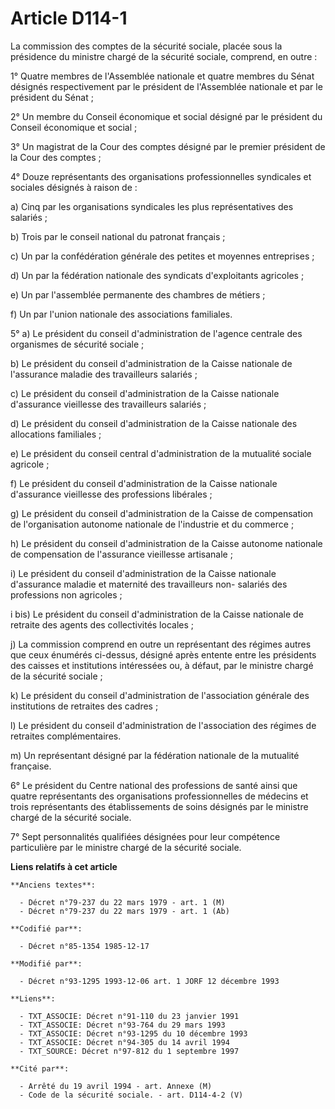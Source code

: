 # Article D114-1

La commission des comptes de la sécurité sociale, placée sous la présidence du ministre chargé de la sécurité sociale,
comprend, en outre  :

1° Quatre membres de l'Assemblée nationale et quatre membres du Sénat désignés respectivement par le président de l'Assemblée
nationale et par le président du Sénat ;

2° Un membre du Conseil économique et social désigné par le président du Conseil économique et social ;

3° Un magistrat de la Cour des comptes désigné par le premier président de la Cour des comptes ;

4° Douze représentants des organisations professionnelles syndicales et sociales désignés à raison de :

a) Cinq par les organisations syndicales les plus représentatives des salariés ;

b) Trois par le conseil national du patronat français  ;

c) Un par la confédération générale des petites et moyennes entreprises  ;

d) Un par la fédération nationale des syndicats d'exploitants agricoles  ;

e) Un par l'assemblée permanente des chambres de métiers ;

f) Un par l'union nationale des associations familiales.

5° a) Le président du conseil d'administration de l'agence centrale des organismes de sécurité sociale  ;

b) Le président du conseil d'administration de la Caisse nationale de l'assurance maladie des travailleurs salariés ;

c) Le président du conseil d'administration de la Caisse nationale d'assurance vieillesse des travailleurs salariés ;

d) Le président du conseil d'administration de la Caisse nationale des allocations familiales  ;

e) Le président du conseil central d'administration de la mutualité sociale agricole  ;

f) Le président du conseil d'administration de la Caisse nationale d'assurance vieillesse des professions libérales ;

g) Le président du conseil d'administration de la Caisse de compensation de l'organisation autonome nationale de l'industrie
et du commerce ;

h) Le président du conseil d'administration de la Caisse autonome nationale de compensation de l'assurance vieillesse
artisanale ;

i) Le président du conseil d'administration de la Caisse nationale d'assurance maladie et maternité des travailleurs non-
salariés des professions non agricoles ;

i bis)  Le président du conseil d'administration de la Caisse nationale de retraite des agents des collectivités locales ;

j) La commission comprend en outre un représentant des régimes autres que ceux énumérés ci-dessus, désigné après entente
entre les présidents des caisses et institutions intéressées ou, à défaut, par le ministre chargé de la sécurité sociale ;

k) Le président du conseil d'administration de l'association générale des institutions de retraites des cadres ;

l) Le président du conseil d'administration de l'association des régimes de retraites complémentaires.

m) Un représentant désigné par la fédération nationale de la mutualité française.

6° Le président du Centre national des professions de santé ainsi que quatre représentants des organisations professionnelles
de médecins et trois représentants des établissements de soins désignés par le ministre chargé de la sécurité sociale.

7° Sept personnalités qualifiées désignées pour leur compétence particulière par le ministre chargé de la sécurité sociale.

**Liens relatifs à cet article**

	**Anciens textes**:

	  - Décret n°79-237 du 22 mars 1979 - art. 1 (M)
	  - Décret n°79-237 du 22 mars 1979 - art. 1 (Ab)

	**Codifié par**:

	  - Décret n°85-1354 1985-12-17

	**Modifié par**:

	  - Décret n°93-1295 1993-12-06 art. 1 JORF 12 décembre 1993

	**Liens**:

	  - TXT_ASSOCIE: Décret n°91-110 du 23 janvier 1991
	  - TXT_ASSOCIE: Décret n°93-764 du 29 mars 1993
	  - TXT_ASSOCIE: Décret n°93-1295 du 10 décembre 1993
	  - TXT_ASSOCIE: Décret n°94-305 du 14 avril 1994
	  - TXT_SOURCE: Décret n°97-812 du 1 septembre 1997

	**Cité par**:

	  - Arrêté du 19 avril 1994 - art. Annexe (M)
	  - Code de la sécurité sociale. - art. D114-4-2 (V)

